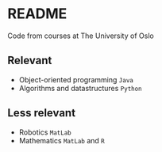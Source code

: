 # README

Code from courses at The University of Oslo

## Relevant
- Object-oriented programming `Java`
- Algorithms and datastructures `Python`

## Less relevant
- Robotics `MatLab`
- Mathematics `MatLab` and `R`
